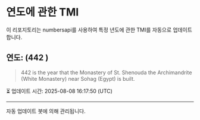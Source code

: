 
# 연도에 관한 TMI

이 리포지토리는 numbersapi를 사용하여 특정 년도에 관한 TMI를 자동으로 업데이트합니다.

## 연도: (442 )
> 442 is the year that the Monastery of St. Shenouda the Archimandrite (White Monastery) near Sohag (Egypt) is built.

⏳ 업데이트 시간: 2025-08-08 16:17:50 (UTC)

---
자동 업데이트 봇에 의해 관리됩니다.
